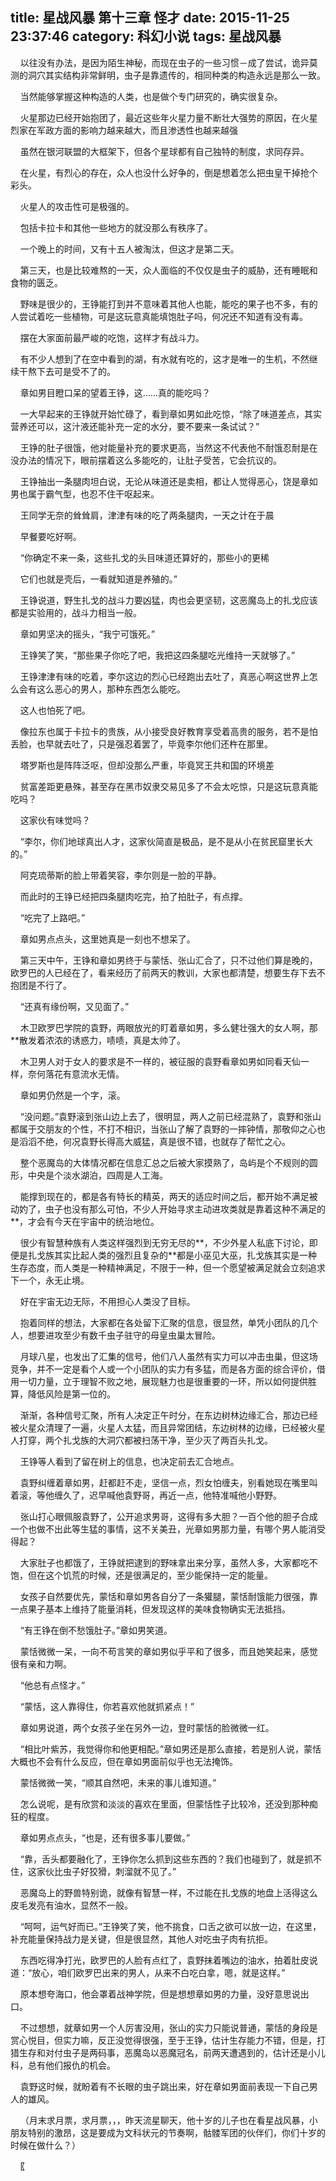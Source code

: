 title: 星战风暴 第十三章 怪才
date: 2015-11-25 23:37:46
category: 科幻小说
tags: 星战风暴
---
&nbsp;&nbsp;&nbsp;&nbsp;以往没有办法，是因为陌生神秘，而现在虫子的一些习惯－成了尝试，诡异莫测的洞穴其实结构非常鲜明，虫子是靠遗传的，相同种类的构造永远是那么一致。

&nbsp;&nbsp;&nbsp;&nbsp;当然能够掌握这种构造的人类，也是做个专门研究的，确实很复杂。

&nbsp;&nbsp;&nbsp;&nbsp;火星那边已经开始抱团了，最近这些年火星力量不断壮大强势的原因，在火星烈家在军政方面的影响力越来越大，而且渗透性也越来越强

&nbsp;&nbsp;&nbsp;&nbsp;虽然在银河联盟的大框架下，但各个星球都有自己独特的制度，求同存异。

&nbsp;&nbsp;&nbsp;&nbsp;在火星，有烈心的存在，众人也没什么好争的，倒是想着怎么把虫皇干掉抢个彩头。

&nbsp;&nbsp;&nbsp;&nbsp;火星人的攻击性可是极强的。

&nbsp;&nbsp;&nbsp;&nbsp;包括卡拉卡和其他一些地方的就没那么有秩序了。

&nbsp;&nbsp;&nbsp;&nbsp;一个晚上的时间，又有十五人被淘汰，但这才是第二天。

&nbsp;&nbsp;&nbsp;&nbsp;第三天，也是比较难熬的一天，众人面临的不仅仅是虫子的威胁，还有睡眠和食物的匮乏。

&nbsp;&nbsp;&nbsp;&nbsp;野味是很少的，王铮能打到并不意味着其他人也能，能吃的果子也不多，有的人尝试着吃一些植物，可是这玩意真能填饱肚子吗，何况还不知道有没有毒。

&nbsp;&nbsp;&nbsp;&nbsp;摆在大家面前最严峻的吃饱，这样才有战斗力。

&nbsp;&nbsp;&nbsp;&nbsp;有不少人想到了在空中看到的湖，有水就有吃的，这才是唯一的生机，不然继续干熬下去可是受不了的。

&nbsp;&nbsp;&nbsp;&nbsp;章如男目瞪口呆的望着王铮，这……真的能吃吗？

&nbsp;&nbsp;&nbsp;&nbsp;一大早起来的王铮就开始忙碌了，看到章如男如此吃惊，“除了味道差点，其实营养还可以，这汁液还能补充一定的水分，要不要来一条试试？”

&nbsp;&nbsp;&nbsp;&nbsp;王铮的肚子很饿，他对能量补充的要求更高，当然这不代表他不耐饿忍耐是在没办法的情况下，眼前摆着这么多能吃的，让肚子受苦，它会抗议的。

&nbsp;&nbsp;&nbsp;&nbsp;王铮抽出一条腿肉坦白说，无论从味道还是卖相，都让人觉得恶心，饶是章如男也属于霸气型，也忍不住干呕起来。

&nbsp;&nbsp;&nbsp;&nbsp;王同学无奈的耸耸肩，津津有味的吃了两条腿肉，一天之计在于晨

&nbsp;&nbsp;&nbsp;&nbsp;早餐要吃好啊。

&nbsp;&nbsp;&nbsp;&nbsp;“你确定不来一条，这些扎戈的头目味道还算好的，那些小的更稀

&nbsp;&nbsp;&nbsp;&nbsp;它们也就是壳后，一看就知道是养殖的。”

&nbsp;&nbsp;&nbsp;&nbsp;王铮说道，野生扎戈的战斗力要凶猛，肉也会更坚韧，这恶魔岛上的扎戈应该都是实验用的，战斗力相当一般。

&nbsp;&nbsp;&nbsp;&nbsp;章如男坚决的摇头，“我宁可饿死。”

&nbsp;&nbsp;&nbsp;&nbsp;王铮笑了笑，“那些果子你吃了吧，我把这四条腿吃光维持一天就够了。”

&nbsp;&nbsp;&nbsp;&nbsp;王铮津津有味的吃着，李尔这边的烈心已经跑出去吐了，真恶心啊这世界上怎么会有这么恶心的男人，那种东西怎么能吃。

&nbsp;&nbsp;&nbsp;&nbsp;这人也怕死了吧。

&nbsp;&nbsp;&nbsp;&nbsp;像拉东也属于卡拉卡的贵族，从小接受良好教育享受着高贵的服务，若不是怕丢脸，也早就去吐了，只是强忍着罢了，毕竟李尔他们还杵在那里。

&nbsp;&nbsp;&nbsp;&nbsp;塔罗斯也是阵阵泛呕，但却没那么严重，毕竟冥王共和国的环境差

&nbsp;&nbsp;&nbsp;&nbsp;贫富差距更悬殊，甚至存在黑市奴隶交易见多了不会太吃惊，只是这玩意真能吃吗？

&nbsp;&nbsp;&nbsp;&nbsp;这家伙有味觉吗？

&nbsp;&nbsp;&nbsp;&nbsp;“李尔，你们地球真出人才，这家伙简直是极品，是不是从小在贫民窟里长大的。”

&nbsp;&nbsp;&nbsp;&nbsp;阿克琉蒂斯的脸上带着笑容，李尔则是一脸的平静。

&nbsp;&nbsp;&nbsp;&nbsp;而此时的王铮已经把四条腿肉吃完，拍了拍肚子，有点撑。

&nbsp;&nbsp;&nbsp;&nbsp;“吃完了上路吧。”

&nbsp;&nbsp;&nbsp;&nbsp;章如男点点头，这里她真是一刻也不想呆了。

&nbsp;&nbsp;&nbsp;&nbsp;第三天中午，王铮和章如男终于与蒙恬、张山汇合了，只不过他们算是晚的，欧罗巴的人已经在了，看来经历了前两天的教训，大家也都清楚，想要生存下去不抱团是不行了。

&nbsp;&nbsp;&nbsp;&nbsp;“还真有缘份啊，又见面了。”

&nbsp;&nbsp;&nbsp;&nbsp;木卫欧罗巴学院的袁野，两眼放光的盯着章如男，多么健壮强大的女人啊，那**散发着浓浓的诱惑力，啧啧，真是太帅了。

&nbsp;&nbsp;&nbsp;&nbsp;木卫男人对于女人的要求是不一样的，被征服的袁野看章如男如同看天仙一样，奈何落花有意流水无情。

&nbsp;&nbsp;&nbsp;&nbsp;章如男仍然是一个字，滚。

&nbsp;&nbsp;&nbsp;&nbsp;“没问题。”袁野滚到张山边上去了，很明显，两人之前已经混熟了，袁野和张山都属于交朋友的个性，不打不相识，当张山了解了袁野的一摔钟情，那敬仰之心也是滔滔不绝，何况袁野长得高大威猛，真是很不错，也就存了帮忙之心。

&nbsp;&nbsp;&nbsp;&nbsp;整个恶魔岛的大体情况都在信息汇总之后被大家摸熟了，岛屿是个不规则的圆形，中央是个淡水湖泊，四周是人工海。

&nbsp;&nbsp;&nbsp;&nbsp;能撑到现在的，都是各有特长的精英，两天的适应时间之后，都开始不满足被动妁了，虫子也没有那么可怕，不少人开始寻求主动进攻类就是靠着这种不满足的**，才会有今天在宇宙中的统治地位。

&nbsp;&nbsp;&nbsp;&nbsp;很少有智慧种族有人类这样强烈到无穷无尽的**，不少外星人私底下讨论，即便是扎戈族其实比起人类的强烈且复杂的**都是小巫见大巫，扎戈族其实是一种生存态度，而人类是一种精神满足，不限于一种，但一个愿望被满足就会立刻追求下一个，永无止境。

&nbsp;&nbsp;&nbsp;&nbsp;好在宇宙无边无际，不用担心人类没了目标。

&nbsp;&nbsp;&nbsp;&nbsp;抱着同样的想法，大家都在各处留下汇聚的信息，很显然，单凭小团队的几个人，想要进攻至少有数千虫子驻守的母皇虫巢太冒险。

&nbsp;&nbsp;&nbsp;&nbsp;月球八星，也发出了汇集的信号，他们八人虽然有实力可以冲击虫巢，但这场竞争，并不一定是看个人或一个小团队的实力有多猛，而是各方面的综合评价，借用一切力量，立于理智不败之地，展现魅力也是很重要的一环，所以如何提供胜算，降低风险是第一位的。

&nbsp;&nbsp;&nbsp;&nbsp;渐渐，各种信号汇聚，所有人决定正午时分，在东边树林边缘汇合，那边已经被火星众清理了一遍，火星人太猛，而且异常团结，东边树林的边缘，已经被火星人打穿，两个扎戈族的大洞穴都被扫荡干净，至少灭了两百头扎戈。

&nbsp;&nbsp;&nbsp;&nbsp;王铮等人看到了留在树上的信息，也决定前去汇合地点。

&nbsp;&nbsp;&nbsp;&nbsp;袁野纠缠着章如男，赶都赶不走，坚信一点，烈女怕缠夫，别看她现在嘴里叫着滚，等他缠久了，迟早喊他袁野哥，再近一点，他特准喊他小野野。

&nbsp;&nbsp;&nbsp;&nbsp;张山打心眼佩服袁野了，公开追求男哥，这得有多大胆？一百个他的胆子合成一个也做不出此等生猛的事情，这不关美丑，光章如男那力量，有哪个男人能消受得起？

&nbsp;&nbsp;&nbsp;&nbsp;大家肚子也都饿了，王铮就把逮到的野味拿出来分享，虽然人多，大家都吃不饱，但在这个饥荒的时候，还是很满足的，至少能保持一定的能量。

&nbsp;&nbsp;&nbsp;&nbsp;女孩子自然要优先，蒙恬和章如男各自分了一条獾腿，蒙恬耐饿能力很强，靠一点果子基本上维持了能量消耗，但发现这样的美味食物确实无法抵挡。

&nbsp;&nbsp;&nbsp;&nbsp;“有王铮在倒不愁饿肚子。”章如男笑道。

&nbsp;&nbsp;&nbsp;&nbsp;蒙恬微微一呆，一向不苟言笑的章如男似乎平和了很多，而且她笑起来，感觉很有亲和力啊。

&nbsp;&nbsp;&nbsp;&nbsp;“他总有点怪才。”

&nbsp;&nbsp;&nbsp;&nbsp;“蒙恬，这人靠得住，你若喜欢他就抓紧点！”

&nbsp;&nbsp;&nbsp;&nbsp;章如男说道，两个女孩子坐在另外一边，登时蒙恬的脸微微一红。

&nbsp;&nbsp;&nbsp;&nbsp;“相比叶紫苏，我觉得你和他更相配。”章如男还是那么直接，若是别人说，蒙恬大概也不会有什么反应，但在章如男面前似乎也无法掩饰。

&nbsp;&nbsp;&nbsp;&nbsp;蒙恬微微一笑，“顺其自然吧，未来的事儿谁知道。”

&nbsp;&nbsp;&nbsp;&nbsp;怎么说呢，是有欣赏和淡淡的喜欢在里面，但蒙恬性子比较冷，还没到那种痴狂的程度。

&nbsp;&nbsp;&nbsp;&nbsp;章如男点点头，“也是，还有很多事儿要做。”

&nbsp;&nbsp;&nbsp;&nbsp;“靠，舌头都要融化了，王铮你怎么抓到这些东西的？我们也碰到了，就是抓不住，这家伙比虫子好狡猾，刺溜就不见了。”

&nbsp;&nbsp;&nbsp;&nbsp;恶魔岛上的野兽特别诡，就像有智慧一样，不过能在扎戈族的地盘上活得这么皮毛发亮有油水，显然不一般。

&nbsp;&nbsp;&nbsp;&nbsp;“呵呵，运气好而已。”王铮笑了笑，他不挑食，口舌之欲可以放一边，在这里，补充能量保持战力是关键，但是很显然，其他人对吃虫子肉有抗拒。

&nbsp;&nbsp;&nbsp;&nbsp;东西吃得净打光，欧罗巴的人脸有点红了，袁野抹着嘴边的油水，拍着肚皮说道：“放心，咱们欧罗巴出来的男人，从来不白吃白拿，嗯，就是这样。”

&nbsp;&nbsp;&nbsp;&nbsp;原本想夸海口，他会罩着战神学院，但是想想章如男的力量，没好意思说出口。

&nbsp;&nbsp;&nbsp;&nbsp;不过想想，就章如男一个人厉害没用，张山的实力只能说普通，蒙恬的身段是赏心悦目，但实力嘛，反正没觉得很强，至于王铮，估计生存能力不错，但是，打猎生存和对付虫子是两码事，恶魔岛以恶魔冠名，前两天遭遇到的，估计还是小儿科，总有他们报仇的机会。

&nbsp;&nbsp;&nbsp;&nbsp;袁野这时候，就盼着有不长眼的虫子跳出来，好在章如男面前表现一下自己男人的雄风。

&nbsp;&nbsp;&nbsp;&nbsp;（月末求月票，求月票，，，昨天流星聊天，他十岁的儿子也在看星战风暴，小朋友特别的激昂，这是要成为文科状元的节奏啊，骷髅军团的伙伴们，你们十岁的时候在做什么？）

&nbsp;&nbsp;&nbsp;&nbsp;〖